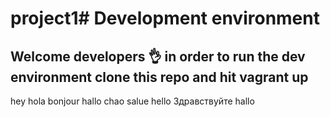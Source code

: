 # project1# Development environment

## Welcome developers :ok_hand: in order to run the dev environment clone this repo and hit vagrant up

hey
hola
bonjour
hallo
chao
salue
hello
Здравствуйте
hallo
